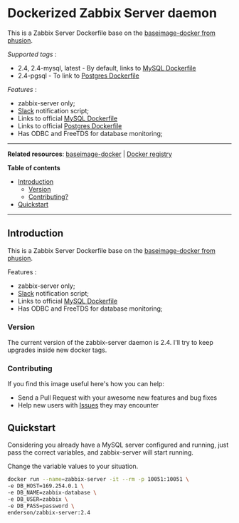# Dockerized Zabbix Server daemon

This is a Zabbix Server Dockerfile base on the [baseimage-docker from phusion](http://phusion.github.io/baseimage-docker/).

*Supported tags* :

* 2.4, 2.4-mysql, latest -  By default, links to [MySQL Dockerfile](https://registry.hub.docker.com/_/mysql/)
* 2.4-pgsql - To link to [Postgres Dockerfile](https://registry.hub.docker.com/_/postgres/)

*Features* :

* zabbix-server only;
* [Slack](https://slack.com/) notification script;
* Links to official [MySQL Dockerfile](https://registry.hub.docker.com/_/mysql/)
* Links to official [Postgres Dockerfile](https://registry.hub.docker.com/_/postgres/)
* Has ODBC and FreeTDS for database monitoring;

-----------------------------------------

**Related resources**:
  [baseimage-docker](http://phusion.github.io/baseimage-docker/) |
  [Docker registry](https://index.docker.io/u/phusion/baseimage/)

**Table of contents**

 * [Introduction](#intro)
   * [Version](#version)
   * [Contributing?](#contrib)
 * [Quickstart](#quickstart)

-----------------------------------------

<a name="intro"></a>
## Introduction

This is a Zabbix Server Dockerfile base on the [baseimage-docker from phusion](http://phusion.github.io/baseimage-docker/).

Features :

* zabbix-server only;
* [Slack](https://slack.com/) notification script;
* Links to official [MySQL Dockerfile](https://registry.hub.docker.com/_/mysql/)
* Has ODBC and FreeTDS for database monitoring;

<a name="intro"></a>
### Version

The current version of the zabbix-server daemon is 2.4. I'll try to keep upgrades inside new docker tags.

<a name="contrib"></a>
### Contributing

If you find this image useful here's how you can help:

- Send a Pull Request with your awesome new features and bug fixes
- Help new users with [Issues](https://github.com/enderson/docker-zabbix-server/issues) they may encounter

<a name="quickstart"></a>
## Quickstart

Considering you already have a MySQL server configured and running, just pass the correct variables, and zabbix-server will start running.

Change the variable values to your situation.

```bash
docker run --name=zabbix-server -it --rm -p 10051:10051 \
-e DB_HOST=169.254.0.1 \
-e DB_NAME=zabbix-database \
-e DB_USER=zabbix \
-e DB_PASS=password \
enderson/zabbix-server:2.4
```

